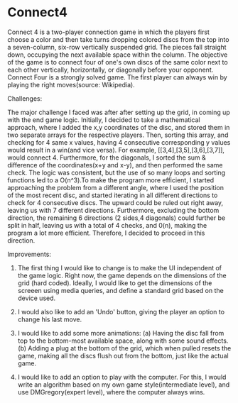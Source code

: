 # Connect4
Connect 4 is a two-player connection game in which the players first choose a color and then take turns dropping colored discs from the top into a seven-column, six-row vertically suspended grid. The pieces fall straight down, occupying the next available space within the column. The objective of the game is to connect four of one's own discs of the same color next to each other vertically, horizontally, or diagonally before your opponent. Connect Four is a strongly solved game. The first player can always win by playing the right moves(source: Wikipedia).

Challenges:

 The major challenge I faced was after after setting up the grid, in coming up with the end game logic. Initially, I decided to take a mathematical approach, where I added the x,y coordinates of the disc, and stored them in two separate arrays for the respective players. Then, sorting this array, and checking for 4 same x values, having 4 consecutive corresponding y values would result in a win(and vice versa). For example, [[3,4],[3,5],[3,6],[3,7]], would connect 4. Furthermore, for the diagonals, I sorted the sum & difference of the coordinates(x+y and x-y), and then performed the same check. The logic was consistent, but the use of so many loops and sorting functions led to a O(n^3).To make the program more efficient, I started approaching the problem from a different angle, where I used the position of the most recent disc, and started iterating in all different directions to check for 4 consecutive discs. The upward could be ruled out right away, leaving us with 7 different directions. Furthermore, excluding the bottom direction, the remaining 6 directions (2 sides,4 diagonals) could further be split in half, leaving us with a total of 4 checks, and 0(n), making the program a lot more efficient. Therefore, I decided to proceed in this direction.

Improvements:

1. The first thing I would like to change is to make the UI independent of the game logic. Right now, the game depends on the dimensions of the grid (hard coded). Ideally, I would like to get the dimensions of the screeen using media queries, and define a standard grid based on the device used.

2. I would also like to add an 'Undo' button, giving the player an option to change his last move.

3. I would like to add some more animations:
(a) Having the disc fall from top to the bottom-most available space, along with some sound effects.
(b) Adding a plug at the bottom of the grid, which when pulled resets the game, making all the discs flush out from the bottom, just like the actual game.

4. I would like to add an option to play with the computer. For this, I would write an algorithm based on my own game style(intermediate level), and use DMGregory(expert level), where the computer always wins. 

